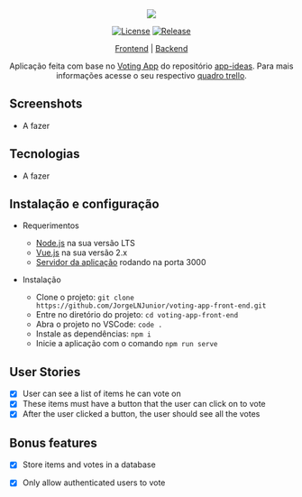 <div align="center">
  <img src="https://i.imgur.com/cldg8Ie.png"></img>
</div>

</div>

<div align="center">

[![License](https://img.shields.io/github/license/JorgeLNJunior/voting-app-front-end)](https://github.com/JorgeLNJunior/voting-app-front-end/blob/master/LICENSE.md)
[![Release](https://img.shields.io/github/v/release/JorgeLNJunior/voting-app-front-end?color=lgreen)](https://github.com/JorgeLNJunior/voting-app-front-end/releases)

</div>

<div align="center">

[Frontend](https://github.com/JorgeLNJunior/voting-app-front-end/) | [Backend](https://github.com/JorgeLNJunior/voting-app-back-end/)

</div>

<div align="center">

Aplicação feita com base no [Voting App](https://github.com/florinpop17/app-ideas/blob/master/Projects/2-Intermediate/Voting-App.md)
do repositório [app-ideas](https://github.com/florinpop17/app-ideas). Para mais informações acesse o seu respectivo [quadro trello](https://trello.com/b/YacYdWhy/voting-app).

</div>

## Screenshots
- A fazer

## Tecnologias
- A fazer

## Instalação e configuração
- Requerimentos
  - [Node.js](https://nodejs.org/en/download/) na sua versão LTS
  - [Vue.js](https://vuejs.org/v2/guide/installation.html) na sua versão 2.x
  - [Servidor da aplicação](https://github.com/JorgeLNJunior/voting-app-back-end/) rodando na porta 3000

- Instalação
  - Clone o projeto: `git clone https://github.com/JorgeLNJunior/voting-app-front-end.git`
  - Entre no diretório do projeto: `cd voting-app-front-end`
  - Abra o projeto no VSCode: `code .`
  - Instale as dependências: `npm i`
  - Inicie a aplicação com o comando `npm run serve`


## User Stories

- [x] User can see a list of items he can vote on
- [x] These items must have a button that the user can click on to vote
- [x] After the user clicked a button, the user should see all the votes

## Bonus features

- [x] Store items and votes in a database
- [x] Only allow authenticated users to vote
 
